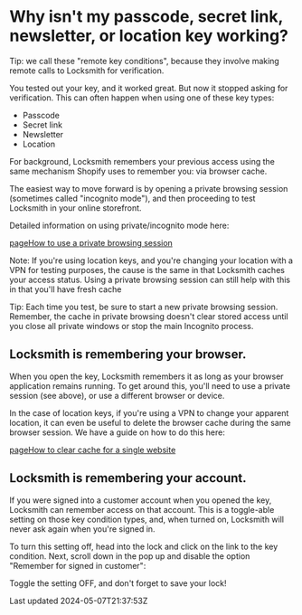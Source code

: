 # Why isn't my passcode, secret link, newsletter, or location key working?

Tip: we call these "remote key conditions", because they involve making remote calls to Locksmith for verification.

You tested out your key, and it worked great. But now it stopped asking for verification. This can often happen when using one of these key types:

- Passcode
- Secret link
- Newsletter
- Location

For background, Locksmith remembers your previous access using the same mechanism Shopify uses to remember you: via browser cache.

The easiest way to move forward is by opening a private browsing session (sometimes called "incognito mode"), and then proceeding to test Locksmith in your online storefront.

Detailed information on using private/incognito mode here:

[pageHow to use a private browsing session](/tutorials/more/how-to-use-a-private-browsing-session)

Note: If you're using location keys, and you're changing your location with a VPN for testing purposes, the cause is the same in that Locksmith caches your access status. Using a private browsing session can still help with this in that you'll have fresh cache

Tip: Each time you test, be sure to start a new private browsing session. Remember, the cache in private browsing doesn't clear stored access until you close all private windows or stop the main Incognito process.

## Locksmith is remembering your browser.

When you open the key, Locksmith remembers it as long as your browser application remains running. To get around this, you'll need to use a private session (see above), or use a different browser or device.

In the case of location keys, if you're using a VPN to change your apparent location, it can even be useful to delete the browser cache during the same browser session. We have a guide on how to do this here:

[pageHow to clear cache for a single website](/tutorials/more/how-to-clear-cache-for-a-single-website)
## Locksmith is remembering your account.

If you were signed into a customer account when you opened the key, Locksmith can remember access on that account. This is a toggle-able setting on those key condition types, and, when turned on, Locksmith will never ask again when you're signed in.

To turn this setting off, head into the lock and click on the link to the key condition. Next, scroll down in the pop up and disable the option "Remember for signed in customer":

Toggle the setting OFF, and don't forget to save your lock!

Last updated 2024-05-07T21:37:53Z